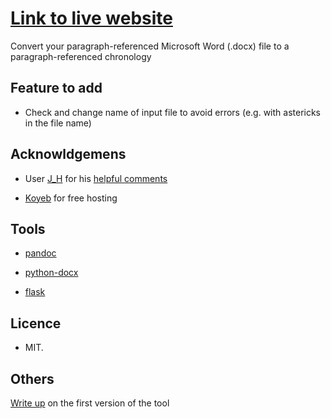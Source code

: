 # [Link to live website](https://generate-chronology.3willows.xyz/)

Convert your paragraph-referenced Microsoft Word (.docx) file to a paragraph-referenced chronology

## Feature to add

- Check and change name of input file to avoid errors (e.g. with astericks in the file name)

## Acknowldgemens

- User [J_H](https://codereview.stackexchange.com/users/145459/j-h) for his [helpful comments](https://codereview.stackexchange.com/questions/294181/flask-app-that-generates-word-chronology-from-word-document)

- [Koyeb](https://www.koyeb.com/) for free hosting

## Tools

- [pandoc](https://pandoc.org/)
  
- [python-docx](https://python-docx.readthedocs.io/en/latest/)

- [flask](https://flask.palletsprojects.com/en/stable/)

## Licence

- MIT.

## Others

[Write up](https://technical-blog.3willows.xyz/2024-10-21-generate-chronology-first-steps/) on the first version of the tool
